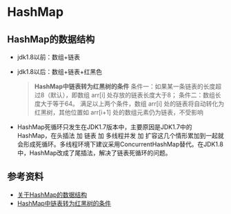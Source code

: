 # HashMap

## HashMap的数据结构
   - jdk1.8以前：数组+链表
   - jdk1.8以后：数组+链表+红黑色
     > **HashMap中链表转为红黑树的条件**
     > 条件一：如果某一条链表的长度超过8（默认），即数组 arr[i] 处存放的链表长度大于8；
     > 条件二：数组长度大于等于64。
     > 满足以上两个条件，数组 arr[i] 处的链表将自动转化为红黑树，其他位置如 arr[i+1] 处的数组元素仍为链表，不受影响


- HashMap死循环只发生在JDK1.7版本中，主要原因是JDK1.7中的HashMap，在头插法 加 链表 加 多线程并发 加 扩容这几个情形累加到一起就会形成死循环。多线程环境下建议采用ConcurrentHashMap替代。在JDK1.8中，HashMap改成了尾插法，解决了链表死循环的问题。

## 参考资料
   - [关于HashMap的数据结构](https://blog.csdn.net/yaovirus/article/details/106083471)
   - [HashMap中链表转为红黑树的条件](https://blog.csdn.net/qq_26896085/article/details/115720888)